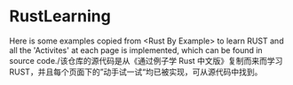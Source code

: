 # RustLearning
Here is some examples copied from &lt;Rust By Example> to learn RUST and all the 'Activites' at each page is implemented, which can be found in source code./该仓库的源代码是从《通过例子学 Rust 中文版》复制而来而学习 RUST，并且每个页面下的”动手试一试“均已被实现，可从源代码中找到。
